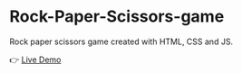 # Rock-Paper-Scissors-game

Rock paper scissors game created with HTML, CSS and JS.

:point_right: [Live Demo](https://riskymind.github.io/Rock-Paper-Scissors-game/)
